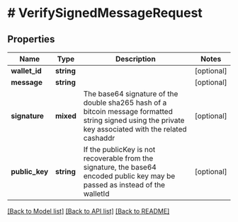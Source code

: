 # # VerifySignedMessageRequest

## Properties

Name | Type | Description | Notes
------------ | ------------- | ------------- | -------------
**wallet_id** | **string** |  | [optional] 
**message** | **string** |  | [optional] 
**signature** | **mixed** | The base64 signature of the double sha265 hash of a bitcoin message formatted string signed using the private key associated with the related cashaddr | [optional] 
**public_key** | **string** | If the publicKey is not recoverable from the signature, the base64 encoded public key may be passed as instead of the walletId | [optional] 

[[Back to Model list]](../../README.md#documentation-for-models) [[Back to API list]](../../README.md#documentation-for-api-endpoints) [[Back to README]](../../README.md)


